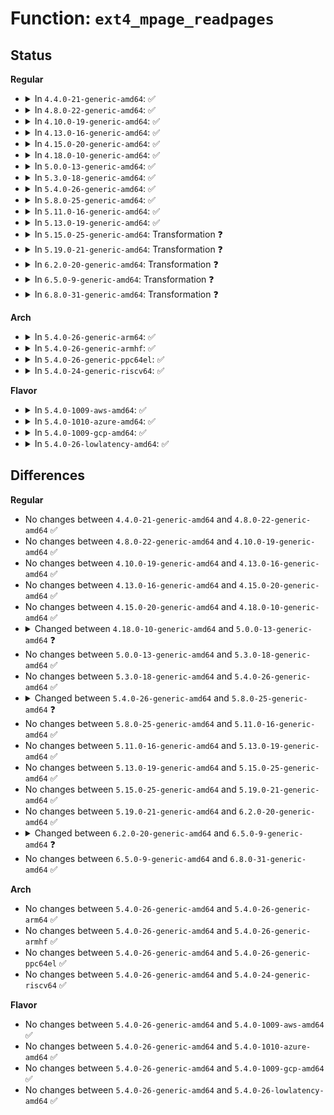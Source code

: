 # Function: <code>ext4_mpage_readpages</code>

## Status
<b>Regular</b>
<ul>
<li>
<details>
<summary>In <code>4.4.0-21-generic-amd64</code>: ✅</summary>

```c
int ext4_mpage_readpages(struct address_space * mapping, struct list_head * pages, struct page * page, unsigned int nr_pages)
```

```json
{
  "name": "ext4_mpage_readpages",
  "collision_type": "Unique Global",
  "inline_type": "No",
  "funcs": [
    {
      "addr": 18446744071581871616,
      "name": "ext4_mpage_readpages",
      "external": true,
      "loc": "fs/ext4/readpage.c:133",
      "file": "fs/ext4/readpage.c",
      "inline": "seen, unknown",
      "caller_inline": [],
      "caller_func": []
    }
  ],
  "symbols": [
    {
      "addr": 18446744071581871616,
      "name": "ext4_mpage_readpages",
      "section": ".text",
      "bind": "STB_GLOBAL",
      "size": 2326
    }
  ]
}
```
</details>
</li>
<li>
<details>
<summary>In <code>4.8.0-22-generic-amd64</code>: ✅</summary>

```c
int ext4_mpage_readpages(struct address_space * mapping, struct list_head * pages, struct page * page, unsigned int nr_pages)
```

```json
{
  "name": "ext4_mpage_readpages",
  "collision_type": "Unique Global",
  "inline_type": "No",
  "funcs": [
    {
      "addr": 18446744071582067936,
      "name": "ext4_mpage_readpages",
      "external": true,
      "loc": "fs/ext4/readpage.c:98",
      "file": "fs/ext4/readpage.c",
      "inline": "seen, unknown",
      "caller_inline": [],
      "caller_func": []
    }
  ],
  "symbols": [
    {
      "addr": 18446744071582067936,
      "name": "ext4_mpage_readpages",
      "section": ".text",
      "bind": "STB_GLOBAL",
      "size": 2567
    }
  ]
}
```
</details>
</li>
<li>
<details>
<summary>In <code>4.10.0-19-generic-amd64</code>: ✅</summary>

```c
int ext4_mpage_readpages(struct address_space * mapping, struct list_head * pages, struct page * page, unsigned int nr_pages)
```

```json
{
  "name": "ext4_mpage_readpages",
  "collision_type": "Unique Global",
  "inline_type": "No",
  "funcs": [
    {
      "addr": 18446744071582157968,
      "name": "ext4_mpage_readpages",
      "external": true,
      "loc": "fs/ext4/readpage.c:98",
      "file": "fs/ext4/readpage.c",
      "inline": "seen, unknown",
      "caller_inline": [],
      "caller_func": []
    }
  ],
  "symbols": [
    {
      "addr": 18446744071582157968,
      "name": "ext4_mpage_readpages",
      "section": ".text",
      "bind": "STB_GLOBAL",
      "size": 2546
    }
  ]
}
```
</details>
</li>
<li>
<details>
<summary>In <code>4.13.0-16-generic-amd64</code>: ✅</summary>

```c
int ext4_mpage_readpages(struct address_space * mapping, struct list_head * pages, struct page * page, unsigned int nr_pages)
```

```json
{
  "name": "ext4_mpage_readpages",
  "collision_type": "Unique Global",
  "inline_type": "No",
  "funcs": [
    {
      "addr": 18446744071582115664,
      "name": "ext4_mpage_readpages",
      "external": true,
      "loc": "fs/ext4/readpage.c:98",
      "file": "fs/ext4/readpage.c",
      "inline": "seen, unknown",
      "caller_inline": [],
      "caller_func": []
    }
  ],
  "symbols": [
    {
      "addr": 18446744071582115664,
      "name": "ext4_mpage_readpages",
      "section": ".text",
      "bind": "STB_GLOBAL",
      "size": 2426
    }
  ]
}
```
</details>
</li>
<li>
<details>
<summary>In <code>4.15.0-20-generic-amd64</code>: ✅</summary>

```c
int ext4_mpage_readpages(struct address_space * mapping, struct list_head * pages, struct page * page, unsigned int nr_pages)
```

```json
{
  "name": "ext4_mpage_readpages",
  "collision_type": "Unique Global",
  "inline_type": "No",
  "funcs": [
    {
      "addr": 18446744071582264720,
      "name": "ext4_mpage_readpages",
      "external": true,
      "loc": "fs/ext4/readpage.c:99",
      "file": "fs/ext4/readpage.c",
      "inline": "seen, unknown",
      "caller_inline": [],
      "caller_func": []
    }
  ],
  "symbols": [
    {
      "addr": 18446744071582264720,
      "name": "ext4_mpage_readpages",
      "section": ".text",
      "bind": "STB_GLOBAL",
      "size": 2519
    }
  ]
}
```
</details>
</li>
<li>
<details>
<summary>In <code>4.18.0-10-generic-amd64</code>: ✅</summary>

```c
int ext4_mpage_readpages(struct address_space * mapping, struct list_head * pages, struct page * page, unsigned int nr_pages)
```

```json
{
  "name": "ext4_mpage_readpages",
  "collision_type": "Unique Global",
  "inline_type": "No",
  "funcs": [
    {
      "addr": 18446744071582452768,
      "name": "ext4_mpage_readpages",
      "external": true,
      "loc": "fs/ext4/readpage.c:99",
      "file": "fs/ext4/readpage.c",
      "inline": "seen, unknown",
      "caller_inline": [],
      "caller_func": [
        "fs/ext4/inode.c:ext4_readpages"
      ]
    }
  ],
  "symbols": [
    {
      "addr": 18446744071582452768,
      "name": "ext4_mpage_readpages",
      "section": ".text",
      "bind": "STB_GLOBAL",
      "size": 2383
    }
  ]
}
```
</details>
</li>
<li>
<details>
<summary>In <code>5.0.0-13-generic-amd64</code>: ✅</summary>

```c
int ext4_mpage_readpages(struct address_space * mapping, struct list_head * pages, struct page * page, unsigned int nr_pages, bool is_readahead)
```

```json
{
  "name": "ext4_mpage_readpages",
  "collision_type": "Unique Global",
  "inline_type": "No",
  "funcs": [
    {
      "addr": 18446744071582552240,
      "name": "ext4_mpage_readpages",
      "external": true,
      "loc": "fs/ext4/readpage.c:99",
      "file": "fs/ext4/readpage.c",
      "inline": "seen, unknown",
      "caller_inline": [],
      "caller_func": [
        "fs/ext4/inode.c:ext4_readpages"
      ]
    }
  ],
  "symbols": [
    {
      "addr": 18446744071582552240,
      "name": "ext4_mpage_readpages",
      "section": ".text",
      "bind": "STB_GLOBAL",
      "size": 2434
    }
  ]
}
```
</details>
</li>
<li>
<details>
<summary>In <code>5.3.0-18-generic-amd64</code>: ✅</summary>

```c
int ext4_mpage_readpages(struct address_space * mapping, struct list_head * pages, struct page * page, unsigned int nr_pages, bool is_readahead)
```

```json
{
  "name": "ext4_mpage_readpages",
  "collision_type": "Unique Global",
  "inline_type": "No",
  "funcs": [
    {
      "addr": 18446744071582724704,
      "name": "ext4_mpage_readpages",
      "external": true,
      "loc": "fs/ext4/readpage.c:99",
      "file": "fs/ext4/readpage.c",
      "inline": "seen, unknown",
      "caller_inline": [],
      "caller_func": [
        "fs/ext4/inode.c:ext4_readpages"
      ]
    }
  ],
  "symbols": [
    {
      "addr": 18446744071582724704,
      "name": "ext4_mpage_readpages",
      "section": ".text",
      "bind": "STB_GLOBAL",
      "size": 2479
    }
  ]
}
```
</details>
</li>
<li>
<details>
<summary>In <code>5.4.0-26-generic-amd64</code>: ✅</summary>

```c
int ext4_mpage_readpages(struct address_space * mapping, struct list_head * pages, struct page * page, unsigned int nr_pages, bool is_readahead)
```

```json
{
  "name": "ext4_mpage_readpages",
  "collision_type": "Unique Global",
  "inline_type": "No",
  "funcs": [
    {
      "addr": 18446744071582827568,
      "name": "ext4_mpage_readpages",
      "external": true,
      "loc": "fs/ext4/readpage.c:225",
      "file": "fs/ext4/readpage.c",
      "inline": "seen, unknown",
      "caller_inline": [],
      "caller_func": [
        "fs/ext4/inode.c:ext4_readpages"
      ]
    }
  ],
  "symbols": [
    {
      "addr": 18446744071582827568,
      "name": "ext4_mpage_readpages",
      "section": ".text",
      "bind": "STB_GLOBAL",
      "size": 2750
    }
  ]
}
```
</details>
</li>
<li>
<details>
<summary>In <code>5.8.0-25-generic-amd64</code>: ✅</summary>

```c
int ext4_mpage_readpages(struct inode * inode, struct readahead_control * rac, struct page * page)
```

```json
{
  "name": "ext4_mpage_readpages",
  "collision_type": "Unique Global",
  "inline_type": "No",
  "funcs": [
    {
      "addr": 18446744071583139248,
      "name": "ext4_mpage_readpages",
      "external": true,
      "loc": "fs/ext4/readpage.c:224",
      "file": "fs/ext4/readpage.c",
      "inline": "seen, unknown",
      "caller_inline": [],
      "caller_func": [
        "fs/ext4/inode.c:ext4_readahead",
        "fs/ext4/inode.c:ext4_readpage"
      ]
    }
  ],
  "symbols": [
    {
      "addr": 18446744071583139248,
      "name": "ext4_mpage_readpages",
      "section": ".text",
      "bind": "STB_GLOBAL",
      "size": 2639
    }
  ]
}
```
</details>
</li>
<li>
<details>
<summary>In <code>5.11.0-16-generic-amd64</code>: ✅</summary>

```c
int ext4_mpage_readpages(struct inode * inode, struct readahead_control * rac, struct page * page)
```

```json
{
  "name": "ext4_mpage_readpages",
  "collision_type": "Unique Global",
  "inline_type": "No",
  "funcs": [
    {
      "addr": 18446744071583219984,
      "name": "ext4_mpage_readpages",
      "external": true,
      "loc": "fs/ext4/readpage.c:224",
      "file": "fs/ext4/readpage.c",
      "inline": "seen, unknown",
      "caller_inline": [],
      "caller_func": [
        "fs/ext4/inode.c:ext4_readahead",
        "fs/ext4/inode.c:ext4_readpage"
      ]
    }
  ],
  "symbols": [
    {
      "addr": 18446744071583219984,
      "name": "ext4_mpage_readpages",
      "section": ".text",
      "bind": "STB_GLOBAL",
      "size": 2666
    }
  ]
}
```
</details>
</li>
<li>
<details>
<summary>In <code>5.13.0-19-generic-amd64</code>: ✅</summary>

```c
int ext4_mpage_readpages(struct inode * inode, struct readahead_control * rac, struct page * page)
```

```json
{
  "name": "ext4_mpage_readpages",
  "collision_type": "Unique Global",
  "inline_type": "No",
  "funcs": [
    {
      "addr": 18446744071583247824,
      "name": "ext4_mpage_readpages",
      "external": true,
      "loc": "fs/ext4/readpage.c:224",
      "file": "fs/ext4/readpage.c",
      "inline": "seen, unknown",
      "caller_inline": [],
      "caller_func": [
        "fs/ext4/inode.c:ext4_readahead",
        "fs/ext4/inode.c:ext4_readpage"
      ]
    }
  ],
  "symbols": [
    {
      "addr": 18446744071583247824,
      "name": "ext4_mpage_readpages",
      "section": ".text",
      "bind": "STB_GLOBAL",
      "size": 2696
    }
  ]
}
```
</details>
</li>
<li>
<details>
<summary>In <code>5.15.0-25-generic-amd64</code>: Transformation ❓</summary>

```c
int ext4_mpage_readpages(struct inode * inode, struct readahead_control * rac, struct page * page)
```

```json
{
  "name": "ext4_mpage_readpages",
  "collision_type": "Unique Global",
  "inline_type": "No",
  "funcs": [
    {
      "addr": 0,
      "name": "ext4_mpage_readpages",
      "external": true,
      "loc": "fs/ext4/readpage.c:224",
      "file": "fs/ext4/readpage.c",
      "inline": "seen, unknown",
      "caller_inline": [],
      "caller_func": [
        "fs/ext4/inode.c:ext4_readahead",
        "fs/ext4/inode.c:ext4_readpage"
      ]
    }
  ],
  "symbols": [
    {
      "addr": 18446744071592267441,
      "name": "ext4_mpage_readpages.cold",
      "section": ".text",
      "bind": "STB_LOCAL",
      "size": 252
    },
    {
      "addr": 18446744071583590112,
      "name": "ext4_mpage_readpages",
      "section": ".text",
      "bind": "STB_GLOBAL",
      "size": 2838
    }
  ]
}
```
</details>
</li>
<li>
<details>
<summary>In <code>5.19.0-21-generic-amd64</code>: Transformation ❓</summary>

```c
int ext4_mpage_readpages(struct inode * inode, struct readahead_control * rac, struct page * page)
```

```json
{
  "name": "ext4_mpage_readpages",
  "collision_type": "Unique Global",
  "inline_type": "No",
  "funcs": [
    {
      "addr": 0,
      "name": "ext4_mpage_readpages",
      "external": true,
      "loc": "fs/ext4/readpage.c:223",
      "file": "fs/ext4/readpage.c",
      "inline": "seen, unknown",
      "caller_inline": [],
      "caller_func": [
        "fs/ext4/inode.c:ext4_readahead",
        "fs/ext4/inode.c:ext4_read_folio"
      ]
    }
  ],
  "symbols": [
    {
      "addr": 18446744071594048910,
      "name": "ext4_mpage_readpages.cold",
      "section": ".text",
      "bind": "STB_LOCAL",
      "size": 288
    },
    {
      "addr": 18446744071584128848,
      "name": "ext4_mpage_readpages",
      "section": ".text",
      "bind": "STB_GLOBAL",
      "size": 3095
    }
  ]
}
```
</details>
</li>
<li>
<details>
<summary>In <code>6.2.0-20-generic-amd64</code>: Transformation ❓</summary>

```c
int ext4_mpage_readpages(struct inode * inode, struct readahead_control * rac, struct page * page)
```

```json
{
  "name": "ext4_mpage_readpages",
  "collision_type": "Unique Global",
  "inline_type": "No",
  "funcs": [
    {
      "addr": 0,
      "name": "ext4_mpage_readpages",
      "external": true,
      "loc": "fs/ext4/readpage.c:221",
      "file": "fs/ext4/readpage.c",
      "inline": "seen, unknown",
      "caller_inline": [],
      "caller_func": [
        "fs/ext4/inode.c:ext4_readahead",
        "fs/ext4/inode.c:ext4_read_folio"
      ]
    }
  ],
  "symbols": [
    {
      "addr": 18446744071596081688,
      "name": "ext4_mpage_readpages.cold",
      "section": ".text",
      "bind": "STB_LOCAL",
      "size": 291
    },
    {
      "addr": 18446744071584762608,
      "name": "ext4_mpage_readpages",
      "section": ".text",
      "bind": "STB_GLOBAL",
      "size": 3071
    }
  ]
}
```
</details>
</li>
<li>
<details>
<summary>In <code>6.5.0-9-generic-amd64</code>: Transformation ❓</summary>

```c
int ext4_mpage_readpages(struct inode * inode, struct readahead_control * rac, struct folio * folio)
```

```json
{
  "name": "ext4_mpage_readpages",
  "collision_type": "Unique Global",
  "inline_type": "No",
  "funcs": [
    {
      "addr": 0,
      "name": "ext4_mpage_readpages",
      "external": true,
      "loc": "fs/ext4/readpage.c:218",
      "file": "fs/ext4/readpage.c",
      "inline": "seen, unknown",
      "caller_inline": [],
      "caller_func": [
        "fs/ext4/inode.c:ext4_readahead",
        "fs/ext4/inode.c:ext4_read_folio"
      ]
    }
  ],
  "symbols": [
    {
      "addr": 18446744071596605080,
      "name": "ext4_mpage_readpages.cold",
      "section": ".text",
      "bind": "STB_LOCAL",
      "size": 377
    },
    {
      "addr": 18446744071584986304,
      "name": "ext4_mpage_readpages",
      "section": ".text",
      "bind": "STB_GLOBAL",
      "size": 2723
    }
  ]
}
```
</details>
</li>
<li>
<details>
<summary>In <code>6.8.0-31-generic-amd64</code>: Transformation ❓</summary>

```c
int ext4_mpage_readpages(struct inode * inode, struct readahead_control * rac, struct folio * folio)
```

```json
{
  "name": "ext4_mpage_readpages",
  "collision_type": "Unique Global",
  "inline_type": "No",
  "funcs": [
    {
      "addr": 0,
      "name": "ext4_mpage_readpages",
      "external": true,
      "loc": "fs/ext4/readpage.c:211",
      "file": "fs/ext4/readpage.c",
      "inline": "seen, unknown",
      "caller_inline": [],
      "caller_func": [
        "fs/ext4/inode.c:ext4_readahead",
        "fs/ext4/inode.c:ext4_read_folio"
      ]
    }
  ],
  "symbols": [
    {
      "addr": 18446744071597510744,
      "name": "ext4_mpage_readpages.cold",
      "section": ".text",
      "bind": "STB_LOCAL",
      "size": 374
    },
    {
      "addr": 18446744071585217936,
      "name": "ext4_mpage_readpages",
      "section": ".text",
      "bind": "STB_GLOBAL",
      "size": 2717
    }
  ]
}
```
</details>
</li>
</ul>
<b>Arch</b>
<ul>
<li>
<details>
<summary>In <code>5.4.0-26-generic-arm64</code>: ✅</summary>

```c
int ext4_mpage_readpages(struct address_space * mapping, struct list_head * pages, struct page * page, unsigned int nr_pages, bool is_readahead)
```

```json
{
  "name": "ext4_mpage_readpages",
  "collision_type": "Unique Global",
  "inline_type": "No",
  "funcs": [
    {
      "addr": 18446603336494500112,
      "name": "ext4_mpage_readpages",
      "external": true,
      "loc": "fs/ext4/readpage.c:225",
      "file": "fs/ext4/readpage.c",
      "inline": "seen, unknown",
      "caller_inline": [],
      "caller_func": [
        "fs/ext4/inode.c:ext4_readpages"
      ]
    }
  ],
  "symbols": [
    {
      "addr": 18446603336494500112,
      "name": "ext4_mpage_readpages",
      "section": ".text",
      "bind": "STB_GLOBAL",
      "size": 2248
    }
  ]
}
```
</details>
</li>
<li>
<details>
<summary>In <code>5.4.0-26-generic-armhf</code>: ✅</summary>

```c
int ext4_mpage_readpages(struct address_space * mapping, struct list_head * pages, struct page * page, unsigned int nr_pages, bool is_readahead)
```

```json
{
  "name": "ext4_mpage_readpages",
  "collision_type": "Unique Global",
  "inline_type": "No",
  "funcs": [
    {
      "addr": 3227935864,
      "name": "ext4_mpage_readpages",
      "external": true,
      "loc": "fs/ext4/readpage.c:225",
      "file": "fs/ext4/readpage.c",
      "inline": "seen, unknown",
      "caller_inline": [],
      "caller_func": [
        "fs/ext4/inode.c:ext4_readpages"
      ]
    }
  ],
  "symbols": [
    {
      "addr": 3227935864,
      "name": "ext4_mpage_readpages",
      "section": ".text",
      "bind": "STB_GLOBAL",
      "size": 2808
    }
  ]
}
```
</details>
</li>
<li>
<details>
<summary>In <code>5.4.0-26-generic-ppc64el</code>: ✅</summary>

```c
int ext4_mpage_readpages(struct address_space * mapping, struct list_head * pages, struct page * page, unsigned int nr_pages, bool is_readahead)
```

```json
{
  "name": "ext4_mpage_readpages",
  "collision_type": "Unique Global",
  "inline_type": "No",
  "funcs": [
    {
      "addr": 13835058055288265072,
      "name": "ext4_mpage_readpages",
      "external": true,
      "loc": "fs/ext4/readpage.c:225",
      "file": "fs/ext4/readpage.c",
      "inline": "seen, unknown",
      "caller_inline": [],
      "caller_func": [
        "fs/ext4/inode.c:ext4_readpages"
      ]
    }
  ],
  "symbols": [
    {
      "addr": 13835058055288265072,
      "name": "ext4_mpage_readpages",
      "section": ".text",
      "bind": "STB_GLOBAL",
      "size": 2720
    }
  ]
}
```
</details>
</li>
<li>
<details>
<summary>In <code>5.4.0-24-generic-riscv64</code>: ✅</summary>

```c
int ext4_mpage_readpages(struct address_space * mapping, struct list_head * pages, struct page * page, unsigned int nr_pages, bool is_readahead)
```

```json
{
  "name": "ext4_mpage_readpages",
  "collision_type": "Unique Global",
  "inline_type": "No",
  "funcs": [
    {
      "addr": 18446743936273898124,
      "name": "ext4_mpage_readpages",
      "external": true,
      "loc": "fs/ext4/readpage.c:225",
      "file": "fs/ext4/readpage.c",
      "inline": "seen, unknown",
      "caller_inline": [],
      "caller_func": [
        "fs/ext4/inode.c:ext4_readpages"
      ]
    }
  ],
  "symbols": [
    {
      "addr": 18446743936273898124,
      "name": "ext4_mpage_readpages",
      "section": ".text",
      "bind": "STB_GLOBAL",
      "size": 1876
    }
  ]
}
```
</details>
</li>
</ul>
<b>Flavor</b>
<ul>
<li>
<details>
<summary>In <code>5.4.0-1009-aws-amd64</code>: ✅</summary>

```c
int ext4_mpage_readpages(struct address_space * mapping, struct list_head * pages, struct page * page, unsigned int nr_pages, bool is_readahead)
```

```json
{
  "name": "ext4_mpage_readpages",
  "collision_type": "Unique Global",
  "inline_type": "No",
  "funcs": [
    {
      "addr": 18446744071582796304,
      "name": "ext4_mpage_readpages",
      "external": true,
      "loc": "fs/ext4/readpage.c:225",
      "file": "fs/ext4/readpage.c",
      "inline": "seen, unknown",
      "caller_inline": [],
      "caller_func": [
        "fs/ext4/inode.c:ext4_readpages"
      ]
    }
  ],
  "symbols": [
    {
      "addr": 18446744071582796304,
      "name": "ext4_mpage_readpages",
      "section": ".text",
      "bind": "STB_GLOBAL",
      "size": 2750
    }
  ]
}
```
</details>
</li>
<li>
<details>
<summary>In <code>5.4.0-1010-azure-amd64</code>: ✅</summary>

```c
int ext4_mpage_readpages(struct address_space * mapping, struct list_head * pages, struct page * page, unsigned int nr_pages, bool is_readahead)
```

```json
{
  "name": "ext4_mpage_readpages",
  "collision_type": "Unique Global",
  "inline_type": "No",
  "funcs": [
    {
      "addr": 18446744071582733456,
      "name": "ext4_mpage_readpages",
      "external": true,
      "loc": "fs/ext4/readpage.c:225",
      "file": "fs/ext4/readpage.c",
      "inline": "seen, unknown",
      "caller_inline": [],
      "caller_func": [
        "fs/ext4/inode.c:ext4_readpages"
      ]
    }
  ],
  "symbols": [
    {
      "addr": 18446744071582733456,
      "name": "ext4_mpage_readpages",
      "section": ".text",
      "bind": "STB_GLOBAL",
      "size": 2750
    }
  ]
}
```
</details>
</li>
<li>
<details>
<summary>In <code>5.4.0-1009-gcp-amd64</code>: ✅</summary>

```c
int ext4_mpage_readpages(struct address_space * mapping, struct list_head * pages, struct page * page, unsigned int nr_pages, bool is_readahead)
```

```json
{
  "name": "ext4_mpage_readpages",
  "collision_type": "Unique Global",
  "inline_type": "No",
  "funcs": [
    {
      "addr": 18446744071582785184,
      "name": "ext4_mpage_readpages",
      "external": true,
      "loc": "fs/ext4/readpage.c:225",
      "file": "fs/ext4/readpage.c",
      "inline": "seen, unknown",
      "caller_inline": [],
      "caller_func": [
        "fs/ext4/inode.c:ext4_readpages"
      ]
    }
  ],
  "symbols": [
    {
      "addr": 18446744071582785184,
      "name": "ext4_mpage_readpages",
      "section": ".text",
      "bind": "STB_GLOBAL",
      "size": 2750
    }
  ]
}
```
</details>
</li>
<li>
<details>
<summary>In <code>5.4.0-26-lowlatency-amd64</code>: ✅</summary>

```c
int ext4_mpage_readpages(struct address_space * mapping, struct list_head * pages, struct page * page, unsigned int nr_pages, bool is_readahead)
```

```json
{
  "name": "ext4_mpage_readpages",
  "collision_type": "Unique Global",
  "inline_type": "No",
  "funcs": [
    {
      "addr": 18446744071582871584,
      "name": "ext4_mpage_readpages",
      "external": true,
      "loc": "fs/ext4/readpage.c:225",
      "file": "fs/ext4/readpage.c",
      "inline": "seen, unknown",
      "caller_inline": [],
      "caller_func": [
        "fs/ext4/inode.c:ext4_readpages"
      ]
    }
  ],
  "symbols": [
    {
      "addr": 18446744071582871584,
      "name": "ext4_mpage_readpages",
      "section": ".text",
      "bind": "STB_GLOBAL",
      "size": 2799
    }
  ]
}
```
</details>
</li>
</ul>

## Differences
<b>Regular</b>
<ul>
<li>
No changes between <code>4.4.0-21-generic-amd64</code> and <code>4.8.0-22-generic-amd64</code> ✅
</li>
<li>
No changes between <code>4.8.0-22-generic-amd64</code> and <code>4.10.0-19-generic-amd64</code> ✅
</li>
<li>
No changes between <code>4.10.0-19-generic-amd64</code> and <code>4.13.0-16-generic-amd64</code> ✅
</li>
<li>
No changes between <code>4.13.0-16-generic-amd64</code> and <code>4.15.0-20-generic-amd64</code> ✅
</li>
<li>
No changes between <code>4.15.0-20-generic-amd64</code> and <code>4.18.0-10-generic-amd64</code> ✅
</li>
<li>
<details>
<summary>Changed between <code>4.18.0-10-generic-amd64</code> and <code>5.0.0-13-generic-amd64</code> ❓</summary>
<ul>
<li>
<b>Param added. </b>
<code>bool is_readahead</code>
</li>
</ul>
</details>
</li>
<li>
No changes between <code>5.0.0-13-generic-amd64</code> and <code>5.3.0-18-generic-amd64</code> ✅
</li>
<li>
No changes between <code>5.3.0-18-generic-amd64</code> and <code>5.4.0-26-generic-amd64</code> ✅
</li>
<li>
<details>
<summary>Changed between <code>5.4.0-26-generic-amd64</code> and <code>5.8.0-25-generic-amd64</code> ❓</summary>
<ul>
<li>
<b>Param added. </b>
<code>struct inode * inode</code>
</li>
<li>
<b>Param added. </b>
<code>struct readahead_control * rac</code>
</li>
<li>
<b>Param removed. </b>
<code>struct address_space * mapping</code>
</li>
<li>
<b>Param removed. </b>
<code>struct list_head * pages</code>
</li>
<li>
<b>Param removed. </b>
<code>unsigned int nr_pages</code>
</li>
<li>
<b>Param removed. </b>
<code>bool is_readahead</code>
</li>
</ul>
</details>
</li>
<li>
No changes between <code>5.8.0-25-generic-amd64</code> and <code>5.11.0-16-generic-amd64</code> ✅
</li>
<li>
No changes between <code>5.11.0-16-generic-amd64</code> and <code>5.13.0-19-generic-amd64</code> ✅
</li>
<li>
No changes between <code>5.13.0-19-generic-amd64</code> and <code>5.15.0-25-generic-amd64</code> ✅
</li>
<li>
No changes between <code>5.15.0-25-generic-amd64</code> and <code>5.19.0-21-generic-amd64</code> ✅
</li>
<li>
No changes between <code>5.19.0-21-generic-amd64</code> and <code>6.2.0-20-generic-amd64</code> ✅
</li>
<li>
<details>
<summary>Changed between <code>6.2.0-20-generic-amd64</code> and <code>6.5.0-9-generic-amd64</code> ❓</summary>
<ul>
<li>
<b>Param added. </b>
<code>struct folio * folio</code>
</li>
<li>
<b>Param removed. </b>
<code>struct page * page</code>
</li>
</ul>
</details>
</li>
<li>
No changes between <code>6.5.0-9-generic-amd64</code> and <code>6.8.0-31-generic-amd64</code> ✅
</li>
</ul>
<b>Arch</b>
<ul>
<li>
No changes between <code>5.4.0-26-generic-amd64</code> and <code>5.4.0-26-generic-arm64</code> ✅
</li>
<li>
No changes between <code>5.4.0-26-generic-amd64</code> and <code>5.4.0-26-generic-armhf</code> ✅
</li>
<li>
No changes between <code>5.4.0-26-generic-amd64</code> and <code>5.4.0-26-generic-ppc64el</code> ✅
</li>
<li>
No changes between <code>5.4.0-26-generic-amd64</code> and <code>5.4.0-24-generic-riscv64</code> ✅
</li>
</ul>
<b>Flavor</b>
<ul>
<li>
No changes between <code>5.4.0-26-generic-amd64</code> and <code>5.4.0-1009-aws-amd64</code> ✅
</li>
<li>
No changes between <code>5.4.0-26-generic-amd64</code> and <code>5.4.0-1010-azure-amd64</code> ✅
</li>
<li>
No changes between <code>5.4.0-26-generic-amd64</code> and <code>5.4.0-1009-gcp-amd64</code> ✅
</li>
<li>
No changes between <code>5.4.0-26-generic-amd64</code> and <code>5.4.0-26-lowlatency-amd64</code> ✅
</li>
</ul>

